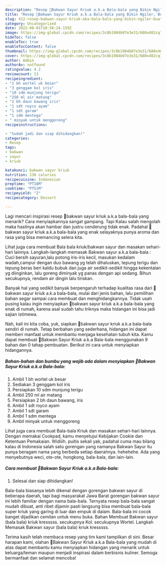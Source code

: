 ```yaml
---
description: "Resep 🍥Bakwan Sayur Kriuk a.k.a Bala-bala yang Bikin Ngiler, Buat Buka Puasa Lezat"
title: "Resep 🍥Bakwan Sayur Kriuk a.k.a Bala-bala yang Bikin Ngiler, Buat Buka Puasa Lezat"
slug: 412-resep-bakwan-sayur-kriuk-aka-bala-bala-yang-bikin-ngiler-buat-buka-puasa-lezat
category: Uncategorized
date: 2022-08-01T10:58:24.159Z
image: https://img-global.cpcdn.com/recipes/3c8b1984b07e3e31/680x482cq70/bakwan-sayur-kriuk-aka-bala-bala-foto-resep-utama.jpg
hideToc: false
enableToc: true
enableTocContent: false
thumbnail: https://img-global.cpcdn.com/recipes/3c8b1984b07e3e31/680x482cq70/bakwan-sayur-kriuk-aka-bala-bala-foto-resep-utama.jpg
cover: https://img-global.cpcdn.com/recipes/3c8b1984b07e3e31/680x482cq70/bakwan-sayur-kriuk-aka-bala-bala-foto-resep-utama.jpg
author: Admin
authorAv: notfound
ratingvalue: 4.2
reviewcount: 13
recipeingredient:
- "1 bh wortel uk besar"
- "3 genggam kol iris"
- "10 sdm munjung terigu"
- "250 ml air matang"
- "2 bh daun bawang iris"
- "1 sdt royco ayam"
- "1 sdt garam"
- "1 sdm mentega"
- " minyak untuk menggoreng"
recipeinstructions:

- "Sudah jadi dan siap dihidangkan!"
categories:
- Resep
tags:
- bakwan
- sayur
- kriuk

katakunci: bakwan sayur kriuk 
nutrition: 138 calories
recipecuisine: Indonesian
preptime: "PT18M"
cooktime: "PT51M"
recipeyield: "2"
recipecategory: Dessert

---
```



Lagi mencari inspirasi resep 🍥bakwan sayur kriuk a.k.a bala-bala yang menarik? Cara menyiapkannya sangat gampang. Tapi Kalau salah mengolah maka hasilnya akan hambar dan justru cenderung tidak enak. Padahal 🍥bakwan sayur kriuk a.k.a bala-bala yang enak selayaknya punya aroma dan rasa yang bisa memancing selera kita.


Lihat juga cara membuat Bala bala kriuk/bakwan sayur dan masakan sehari-hari lainnya. Langkah-langkah memasak Bakwan sayur a.k.a bala-bala : Cuci bersih sayuran,lalu potong iris-iris kecil, masukan kedalam wadah,campur dengan duo bawang yg telah dihaluskan, tepung terigu dan tepung beras beri kaldu bubuk dan juga air sedikit-sedikit hingga kekentalan yg diinginkan, lalu goreng diminyak yg panas dengan api sedang. Bihun secukupnya, rendam air dingin lalu tiriskan.

Banyak hal yang sedikit banyak berpengaruh terhadap kualitas rasa dari 🍥bakwan sayur kriuk a.k.a bala-bala, mulai dari jenis bahan, lalu pemilihan bahan segar sampai cara membuat dan menghidangkannya. Tidak usah pusing kalau ingin menyiapkan 🍥bakwan sayur kriuk a.k.a bala-bala yang enak di rumah, karena asal sudah tahu triknya maka hidangan ini bisa jadi sajian istimewa.


Nah, kali ini kita coba, yuk, siapkan 🍥bakwan sayur kriuk a.k.a bala-bala sendiri di rumah. Tetap berbahan yang sederhana, hidangan ini dapat memberi manfaat untuk membantu menjaga kesehatan tubuh kita. Kamu dapat membuat 🍥Bakwan Sayur Kriuk a.k.a Bala-bala menggunakan 9 bahan dan 0 tahap pembuatan. Berikut ini cara untuk menyiapkan hidangannya.

<!--inarticleads1-->

##### Bahan-bahan dan bumbu yang wajib ada dalam menyiapkan 🍥Bakwan Sayur Kriuk a.k.a Bala-bala:

1. Ambil 1 bh wortel uk besar
1. Sediakan 3 genggam kol iris
1. Persiapkan 10 sdm munjung terigu
1. Ambil 250 ml air matang
1. Persiapkan 2 bh daun bawang, iris
1. Ambil 1 sdt royco ayam
1. Ambil 1 sdt garam
1. Ambil 1 sdm mentega
1. Ambil  minyak untuk menggoreng


Lihat juga cara membuat Bala-bala Kriuk dan masakan sehari-hari lainnya. Dengan memakai Cookpad, kamu menyetujui Kebijakan Cookie dan Ketentuan Pemakaian. Widiiih. puitis sekali yak, padahal cuma mau bilang kalau di Indonesia salah satu gorengan yang namanya Bakwan Sayur itu punya beragam nama yang berbeda setiap daerahnya. hehehehe. Ada yang menyebutnya weci, ote-ote, hongkong, bala-bala, dan lain-lain. 

<!--inarticleads2-->

##### Cara membuat 🍥Bakwan Sayur Kriuk a.k.a Bala-bala:


1. Selesai dan siap dihidangkan!

Bala-bala biasanya lebih dikenal dengan gorengan bakwan sayur di beberapa daerah, tapi bagi masyarakat Jawa Barat gorengan bakwan sayur ini lebih familiar dengan nama bala-bala. Ternyata resep bala-bala sangat mudah dibuat, anti ribet dijamin pasti langsung bisa membuat bala-bala super kriuk yang garing di luar dan empuk di dalam. Bala-bala ini cocok banget dijadikan cemilan untuk menu buka. Bahan Membuat Bakwan sayur (bala bala) kriuk kresssss. secukupnya Kol. secukupnya Wortel. Langkah Memasak Bakwan sayur (bala bala) kriuk kresssss. 

Terima kasih telah membaca resep yang tim kami tampilkan di sini. Besar harapan kami, olahan 🍥Bakwan Sayur Kriuk a.k.a Bala-bala yang mudah di atas dapat membantu kamu menyiapkan hidangan yang menarik untuk keluarga/teman maupun menjadi inspirasi dalam berbisnis kuliner. Semoga bermanfaat dan selamat mencoba!
